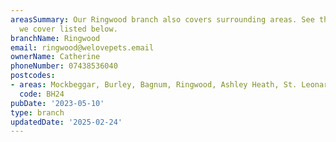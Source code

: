 ```yaml
---
areasSummary: Our Ringwood branch also covers surrounding areas. See the locations
  we cover listed below.
branchName: Ringwood
email: ringwood@welovepets.email
ownerName: Catherine
phoneNumber: 07438536040
postcodes:
- areas: Mockbeggar, Burley, Bagnum, Ringwood, Ashley Heath, St. Leonards
  code: BH24
pubDate: '2023-05-10'
type: branch
updatedDate: '2025-02-24'
---
```




